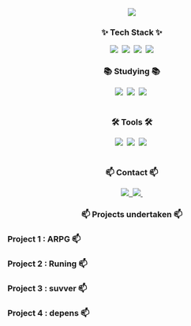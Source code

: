 <!--타이틀 부분-->
<div align="center">
<img src="https://capsule-render.vercel.app/api?type=waving&&color=timeGradient&height=300&section=header&text=김범규&fontSize=90" />
</div>

<!--내용 부분-->
<h3 align="center">✨ Tech Stack ✨</h3>
<div align="center">
  <img src="https://img.shields.io/badge/c++-20232a.svg?style=for-the-badge&logo=c++&logoColor=61DAFB" />&nbsp
  <img src="https://img.shields.io/badge/c-F7DF1E.svg?style=for-the-badge&logo=c++&logoColor=20232a" />&nbsp
  <img src="https://img.shields.io/badge/C#-E34F26.svg?style=for-the-badge&logo=python&logoColor=white" />&nbsp
  <img src="https://img.shields.io/badge/Python-3776AB?style=for-the-badge&logo=Python&logoColor=white">
</div>


<h3 align="center">📚 Studying 📚</h3>
<div align="center">
  <img src="https://img.shields.io/badge/typescript-007ACC.svg?style=for-the-badge&logo=typescript&logoColor=white" />&nbsp
  <img src="https://img.shields.io/badge/React%20Query-FF4154?style=for-the-badge&logo=react%20query&logoColor=white" />&nbsp
  <img src="https://img.shields.io/badge/Recoil-3578E5?style=for-the-badge&logo=recoil&logoColor=white" />&nbsp
</div>

<br>

<h3 align="center">🛠 Tools 🛠</h3>
<div align="center">
  <img src="https://img.shields.io/badge/github-F05033.svg?style=for-the-badge&logo=github&logoColor=white" />&nbsp
  <img src="https://img.shields.io/badge/Unity-181717.svg?style=for-the-badge&logo=Unity&logoColor=white" />&nbsp
  <img src="https://img.shields.io/badge/VSCODE-F3F3F3.svg?style=for-the-badge&logo=VSCODE&logoColor=black" />&nbsp
</div>

<br>


<h3 align="center">📫 Contact 📫</h3>
<div align="center">
  <a href="https://velog.io/@oka1313">
    <img src="https://img.shields.io/badge/Velog-1EBC8F?style=for-the-badge&logo=velog&logoColor=white" />&nbsp
  </a>
  <a href="mailto:oka1313@gmail.com">
    <img
      src="https://img.shields.io/badge/bg000727@naver.com-D14836?style=for-the-badge&logo=naver&logoColor=white"/>&nbsp
  </a>
</div>

<h3 align="center">📫 Projects undertaken 📫</h3>
<h3 align="reft">Project 1 : ARPG 📫</h3>
<h3 align="reft">Project 2 : Runing 📫</h3>
<h3 align="reft">Project 3 : suvver 📫</h3>
<h3 align="reft">Project 4 : depens 📫</h3>
